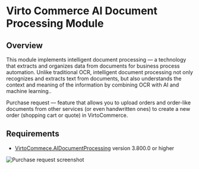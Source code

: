 # Virto Commerce AI Document Processing Module

## Overview

This module implements intelligent document processing — a technology that extracts and organizes data from documents for business process automation. Unlike traditional OCR, intelligent document processing not only recognizes and extracts text from documents, but also understands the context and meaning of the information by combining OCR with AI and machine learning..

Purchase request — feature that allows you to upload orders and order-like documents from other services (or even handwritten ones) to create a new order (shopping cart or quote) in VirtoCommerce.

## Requirements
* [VirtoCommece.AIDocumentProcessing](https://github.com/VirtoCommerce/vc-module-ai-document-processing) version 3.800.0 or higher

![Purchase request screenshot](https://github.com/VirtoCommerce/vc-module-ai-document-processing/blob/master/docs/media/purchase-request-screenshot.png)
